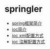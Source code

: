 # springler
* [spring框架简介](brief.md)
* [ioc简介](ioc.md)
* [ioc xml配置方式](ioc_xml.md)
* [ioc 注解配置方式](ioc_annotation.md)
